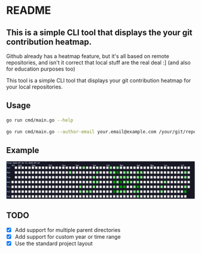 # README

## This is a simple CLI tool that displays the your git contribution heatmap.

Github already has a heatmap feature, but it's all based on remote repositories, and isn't it correct that local stuff are the real deal :] (and also for education purposes too)

This tool is a simple CLI tool that displays your git contribution heatmap for your local repositories.

## Usage

```bash
go run cmd/main.go --help
```

```bash
go run cmd/main.go --author-email your.email@example.com /your/git/repositiories/parent/directory
```

## Example

![Example](./example.png)

## TODO

- [x] Add support for multiple parent directories
- [x] Add support for custom year or time range
- [x] Use the standard project layout
